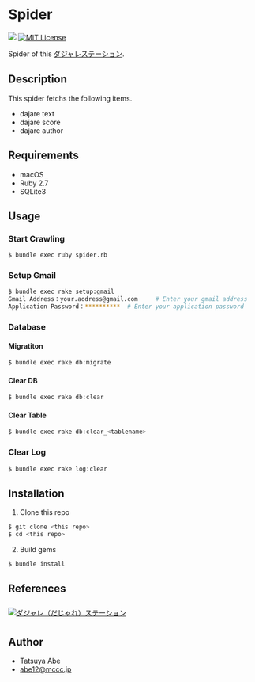 Spider
======

[![](https://github.com/AjxLab/Dajare-Extractor/workflows/build/badge.svg)](https://github.com/AjxLab/Dajare-Extractor/actions)
[![MIT License](http://img.shields.io/badge/license-MIT-blue.svg?style=flat)](LICENSE)

Spider of this [ダジャレステーション](https://dajare.jp/).


## Description
This spider fetchs the following items.
* dajare text
* dajare score
* dajare author


## Requirements
* macOS
* Ruby 2.7
* SQLite3


## Usage
### Start Crawling
```sh
$ bundle exec ruby spider.rb
```
### Setup Gmail
```sh
$ bundle exec rake setup:gmail
Gmail Address：your.address@gmail.com     # Enter your gmail address
Application Password：**********  # Enter your application password
```
### Database
#### Migratiton
```sh
$ bundle exec rake db:migrate
```
#### Clear DB
```sh
$ bundle exec rake db:clear
```
#### Clear Table
```sh
$ bundle exec rake db:clear_<tablename>
```
### Clear Log
```sh
$ bundle exec rake log:clear
```

## Installation
1. Clone this repo
```sh
$ git clone <this repo>
$ cd <this repo>
```
2. Build gems
```sh
$ bundle install
```


## References
<div><a href="https://dajare.jp/" target="_blank"><img src="https://dajare.jp/library/image/Banner/Advertisement/Dajare180x28.png" alt="ダジャレ（だじゃれ）ステーション" border="0" vspace="8" onmouseover="this.src=this.src.replace('png','gif');" onmouseout="this.src=this.src.replace('gif','png');" /></a></div>

## Author
* Tatsuya Abe
* abe12@mccc.jp
